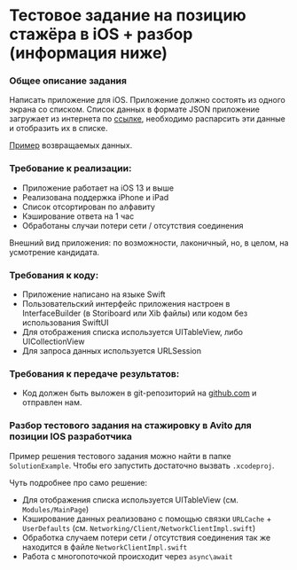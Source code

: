 # Тестовое задание на позицию стажёра в iOS + разбор (информация ниже)

### Общее описание задания
Написать приложение для iOS. Приложение должно состоять из одного экрана со списком. Список данных в формате JSON приложение загружает из интернета по [ссылке](https://run.mocky.io/v3/1d1cb4ec-73db-4762-8c4b-0b8aa3cecd4c), необходимо распарсить эти данные и отобразить их в списке. 

[Пример](https://github.com/avito-tech/ios-trainee-problem-2021/blob/main/response_example.json) возвращаемых данных.

### Требование к реализации:
- Приложение работает на iOS 13 и выше
- Реализована поддержка iPhone и iPad
- Список отсортирован по алфавиту
- Кэширование ответа на 1 час
- Обработаны случаи потери сети / отсутствия соединения

Внешний вид приложения: по возможности, лаконичный, но, в целом, на усмотрение кандидата.

### Требования к коду:
 - Приложение написано на языке Swift
 - Пользовательский интерфейс приложения настроен в InterfaceBuilder (в Storiboard или Xib файлы) или кодом без использования SwiftUI
 - Для отображения списка используется UITableView, либо UICollectionView
 - Для запроса данных используется URLSession

### Требования к передаче результатов:
- Код должен быть выложен в git-репозиторий на [github.com](http://github.com/) и отправлен нам.

### Разбор тестового задания на стажировку в Avito для позиции IOS разработчика
Пример решения тестового задания можно найти в папке `SolutionExample`. Чтобы его запустить достаточно вызвать `.xcodeproj`.

Чуть подробнее про само решение:
- Для отображения списка используется UITableView (см. `Modules/MainPage`)
- Кэширование данных реализовано с помощью связки `URLCache` + `UserDefaults` (см. `Networking/Client/NetworkClientImpl.swift`)
- Обработка случаем потери сети / отсутствия соединения так же находится в файле `NetworkClientImpl.swift`
- Работа с многопоточкой происходит через `async\await`
